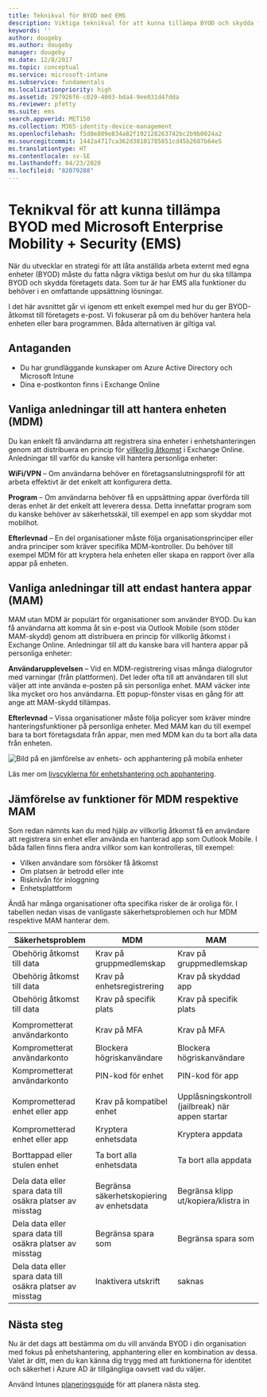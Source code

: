 ```yaml
---
title: Teknikval för BYOD med EMS
description: Viktiga teknikval för att kunna tillämpa BYOD och skydda företagsdata med Microsoft Enterprise Mobility + Security.
keywords: ''
author: dougeby
ms.author: dougeby
manager: dougeby
ms.date: 12/8/2017
ms.topic: conceptual
ms.service: microsoft-intune
ms.subservice: fundamentals
ms.localizationpriority: high
ms.assetid: 297926f6-c029-4003-bda4-9ee031d47dda
ms.reviewer: pfetty
ms.suite: ems
search.appverid: MET150
ms.collection: M365-identity-device-management
ms.openlocfilehash: f5d0e809e834a82f192128263742bc2b9b0024a2
ms.sourcegitcommit: 1442a4717ca362d38101785851cd45b2687b64e5
ms.translationtype: HT
ms.contentlocale: sv-SE
ms.lasthandoff: 04/23/2020
ms.locfileid: "82079288"
---
```

# <a name="technology-decisions-for-enabling-byod-with-microsoft-enterprise-mobility--security-ems"></a>Teknikval för att kunna tillämpa BYOD med Microsoft Enterprise Mobility + Security (EMS)

När du utvecklar en strategi för att låta anställda arbeta externt med egna enheter (BYOD) måste du fatta några viktiga beslut om hur du ska tillämpa BYOD och skydda företagets data. Som tur är har EMS alla funktioner du behöver i en omfattande uppsättning lösningar.  

I det här avsnittet går vi igenom ett enkelt exempel med hur du ger BYOD-åtkomst till företagets e-post. Vi fokuserar på om du behöver hantera hela enheten eller bara programmen. Båda alternativen är giltiga val.

## <a name="assumptions"></a>Antaganden
* Du har grundläggande kunskaper om Azure Active Directory och Microsoft Intune
* Dina e-postkonton finns i Exchange Online

## <a name="common-reasons-to-manage-the-device-mdm"></a>Vanliga anledningar till att hantera enheten (MDM)
Du kan enkelt få användarna att registrera sina enheter i enhetshanteringen genom att distribuera en princip för [villkorlig åtkomst](https://docs.microsoft.com/azure/active-directory/active-directory-conditional-access-azure-portal) i Exchange Online. Anledningar till varför du kanske vill hantera personliga enheter:

**WiFi/VPN** – Om användarna behöver en företagsanslutningsprofil för att arbeta effektivt är det enkelt att konfigurera detta.

**Program** – Om användarna behöver få en uppsättning appar överförda till deras enhet är det enkelt att leverera dessa. Detta innefattar program som du kanske behöver av säkerhetsskäl, till exempel en app som skyddar mot mobilhot.

**Efterlevnad** – En del organisationer måste följa organisationsprinciper eller andra principer som kräver specifika MDM-kontroller. Du behöver till exempel MDM för att kryptera hela enheten eller skapa en rapport över alla appar på enheten.

## <a name="common-reasons-to-only-manage-the-apps-mam"></a>Vanliga anledningar till att endast hantera appar (MAM)
MAM utan MDM är populärt för organisationer som använder BYOD. Du kan få användarna att komma åt sin e-post via Outlook Mobile (som stöder MAM-skydd) genom att distribuera en princip för villkorlig åtkomst i Exchange Online. Anledningar till att du kanske bara vill hantera appar på personliga enheter:

**Användarupplevelsen** – Vid en MDM-registrering visas många dialogrutor med varningar (från plattformen). Det leder ofta till att användaren till slut väljer att inte använda e-posten på sin personliga enhet. MAM väcker inte lika mycket oro hos användarna. Ett popup-fönster visas en gång för att ange att MAM-skydd tillämpas.

**Efterlevnad** – Vissa organisationer måste följa policyer som kräver mindre hanteringsfunktioner på personliga enheter. Med MAM kan du till exempel bara ta bort företagsdata från appar, men med MDM kan du ta bort alla data från enheten.

![Bild på en jämförelse av enhets- och apphantering på mobila enheter](./media/byod-technology-decisions/byod-app-device-mgmt.png)

Läs mer om [livscyklerna för enhetshantering och apphantering](device-lifecycle.md).

## <a name="mdm-vs-mam-capability-comparison"></a>Jämförelse av funktioner för MDM respektive MAM
Som redan nämnts kan du med hjälp av villkorlig åtkomst få en användare att registrera sin enhet eller använda en hanterad app som Outlook Mobile. I båda fallen finns flera andra villkor som kan kontrolleras, till exempel:

* Vilken användare som försöker få åtkomst
* Om platsen är betrodd eller inte
* Risknivån för inloggning
* Enhetsplattform

Ändå har många organisationer ofta specifika risker de är oroliga för.  I tabellen nedan visas de vanligaste säkerhetsproblemen och hur MDM respektive MAM hanterar dem.

| Säkerhetsproblem   |   MDM  |   MAM  |
|------------|--------|--------|
|Obehörig åtkomst till data | Krav på gruppmedlemskap | Krav på gruppmedlemskap |
|Obehörig åtkomst till data | Krav på enhetsregistrering | Krav på skyddad app |
|Obehörig åtkomst till data | Krav på specifik plats | Krav på specifik plats |
| | | |
|Komprometterat användarkonto| Krav på MFA | Krav på MFA|
|Komprometterat användarkonto | Blockera högriskanvändare | Blockera högriskanvändare |
|Komprometterat användarkonto | PIN-kod för enhet | PIN-kod för app |
| | | |
| Komprometterad enhet eller app | Krav på kompatibel enhet | Upplåsningskontroll (jailbreak) när appen startar |
| Komprometterad enhet eller app | Kryptera enhetsdata | Kryptera appdata |
| | | |
|Borttappad eller stulen enhet | Ta bort alla enhetsdata | Ta bort alla appdata|
| | | |
| Dela data eller spara data till osäkra platser av misstag | Begränsa säkerhetskopiering av enhetsdata | Begränsa klipp ut/kopiera/klistra in|
| Dela data eller spara data till osäkra platser av misstag | Begränsa spara som | Begränsa spara som |
|Dela data eller spara data till osäkra platser av misstag | Inaktivera utskrift | saknas|

## <a name="next-steps"></a>Nästa steg
Nu är det dags att bestämma om du vill använda BYOD i din organisation med fokus på enhetshantering, apphantering eller en kombination av dessa. Valet är ditt, men du kan känna dig trygg med att funktionerna för identitet och säkerhet i Azure AD är tillgängliga oavsett vad du väljer.  

Använd Intunes [planeringsguide](planning-guide.md) för att planera nästa steg.
